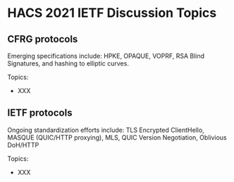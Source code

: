 # HACS 2021 IETF Discussion Topics

## CFRG protocols

Emerging specifications include: HPKE, OPAQUE, VOPRF, RSA Blind Signatures, and hashing to elliptic curves.

Topics:
- XXX

## IETF protocols

Ongoing standardization efforts include: TLS Encrypted ClientHello, MASQUE (QUIC/HTTP proxying), MLS, QUIC Version Negotiation, Oblivious DoH/HTTP

Topics:
- XXX

